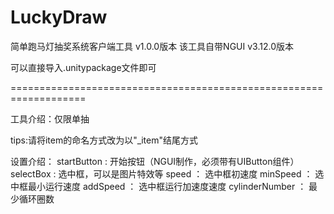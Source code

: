 # LuckyDraw
简单跑马灯抽奖系统客户端工具 v1.0.0版本
该工具自带NGUI v3.12.0版本

可以直接导入.unitypackage文件即可

===================================================================

工具介绍：仅限单抽

tips:请将item的命名方式改为以"_item"结尾方式

设置介绍：
         startButton : 开始按钮（NGUI制作，必须带有UIButton组件）
         selectBox : 选中框，可以是图片特效等
         speed   ：   选中框初速度
         minSpeed  ：  选中框最小运行速度
         addSpeed    ：   选中框运行加速度速度
         cylinderNumber  ：   最少循环圈数
